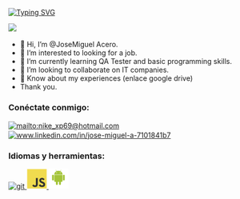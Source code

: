 <a href="https://github.com/JoseMiguell2023"><img src="https://readme-typing-svg.demolab.com?font=Young+Serif&size=30&pause=1000&color=19C0FF&center=FALSO&vCenter=FALSO&repeat=verdadero&random=FALSO&width=435&lines=QA+Tester;QA+Tester;QA+Tester;QA+Tester;QA+Tester;QA+Tester" alt="Typing SVG" /></a>

<a href="https://github.com/JoseMiguell2023"><img src="https://www.gcreddy.com/wp-content/uploads/2018/08/Manual-Testing.jpg" /></a>

- 👋 Hi, I’m @JoseMiguel Acero.
- 👀 I’m interested to looking for a job.
- 🌱 I’m currently learning QA Tester and basic programming skills.
- 💞️ I’m looking to collaborate on IT companies.
- 📄 Know about my experiences (enlace google drive)
- Thank you.

<h3 align="left">Conéctate conmigo:</h3>
<p align="left">
  <a href="mailto:nike_xp69@hotmail.com" target="blank"><img align="center" src="https://img.icons8.com/fluency/48/000000/apple-mail.png" alt="mailto:nike_xp69@hotmail.com" height="60" width="60" href="https:/ /linkedin.com/in/www.linkedin.com/in/jose-miguel-a-7101841b7" target="blank"><img align="center" src="https://img.icons8.com/fluency/48/000000/linkedin.png" alt="www.linkedin.com/in/jose-miguel-a-7101841b7" height="60" width="60" /></a> 

</p>


<h3 align="left">Idiomas y herramientas:</h3>
<p align="left"> <a href="https://git -scm.com/" target="_blank" rel="noreferrer"> <img src="https://www.vectorlogo.zone/logos/git-scm/git-scm-icon.svg" alt="git " ancho="40" alto="40"/> </a> <a href="https://developer.mozilla.org/en-US/docs/Web/JavaScript" target="_blank" rel=" noreferrer"> <img src="https://raw.githubusercontent.com/devicons/devicon/master/icons/javascript/javascript-original.svg" alt="javascript" width="40" height="40"/ > </a> <a href="https://developer.android.com" target="_blank" rel="noreferrer"> <img src= "https://raw.githubusercontent.com/devicons/devicon/master/icons/android/android-original-wordmark.svg" alt="android" width="40" height="40"/> </a>
 </p>







